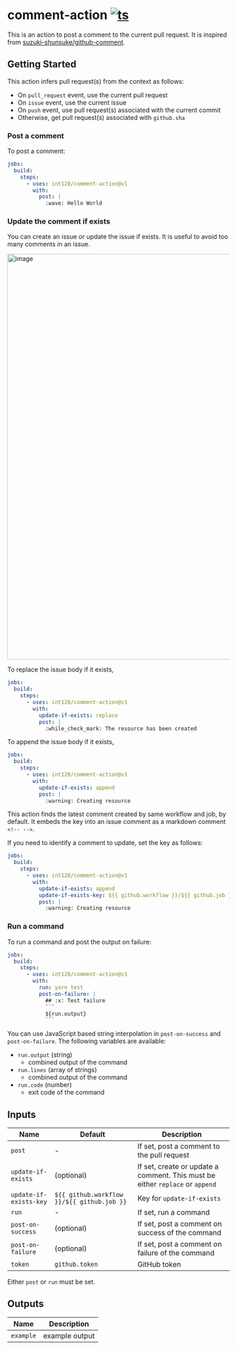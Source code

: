 # comment-action [![ts](https://github.com/int128/comment-action/actions/workflows/ts.yaml/badge.svg)](https://github.com/int128/comment-action/actions/workflows/ts.yaml)

This is an action to post a comment to the current pull request.
It is inspired from [suzuki-shunsuke/github-comment](https://github.com/suzuki-shunsuke/github-comment).


## Getting Started

This action infers pull request(s) from the context as follows:

- On `pull_request` event, use the current pull request
- On `issue` event, use the current issue
- On `push` event, use pull request(s) associated with the current commit
- Otherwise, get pull request(s) associated with `github.sha`

### Post a comment

To post a comment:

```yaml
jobs:
  build:
    steps:
      - uses: int128/comment-action@v1
        with:
          post: |
            :wave: Hello World
```

### Update the comment if exists

You can create an issue or update the issue if exists.
It is useful to avoid too many comments in an issue.

<img width="920" alt="image" src="https://user-images.githubusercontent.com/321266/193756823-d9b668be-afa2-46eb-b9d7-d5d38da46a03.png">

To replace the issue body if it exists,

```yaml
jobs:
  build:
    steps:
      - uses: int128/comment-action@v1
        with:
          update-if-exists: replace
          post: |
            :while_check_mark: The resource has been created
```

To append the issue body if it exists,

```yaml
jobs:
  build:
    steps:
      - uses: int128/comment-action@v1
        with:
          update-if-exists: append
          post: |
            :warning: Creating resource
```

This action finds the latest comment created by same workflow and job, by default.
It embeds the key into an issue comment as a markdown comment `<!-- -->`.

If you need to identify a comment to update, set the key as follows:

```yaml
jobs:
  build:
    steps:
      - uses: int128/comment-action@v1
        with:
          update-if-exists: append
          update-if-exists-key: ${{ github.workflow }}/${{ github.job }}/terraform-plan
          post: |
            :warning: Creating resource
```

### Run a command

To run a command and post the output on failure:

```yaml
jobs:
  build:
    steps:
      - uses: int128/comment-action@v1
        with:
          run: yarn test
          post-on-failure: |
            ## :x: Test failure
            ```
            ${run.output}
            ```
```

You can use JavaScript based string interpolation in `post-on-success` and `post-on-failure`.
The following variables are available:

- `run.output` (string)
  - combined output of the command
- `run.lines` (array of strings)
  - combined output of the command
- `run.code` (number)
  - exit code of the command


## Inputs

| Name | Default | Description
|------|----------|------------
| `post` | - | If set, post a comment to the pull request
| `update-if-exists` | (optional) | If set, create or update a comment. This must be either `replace` or `append`
| `update-if-exists-key` | `${{ github.workflow }}/${{ github.job }}` | Key for `update-if-exists`
| `run` | - | If set, run a command
| `post-on-success` | (optional) | If set, post a comment on success of the command
| `post-on-failure` | (optional) | If set, post a comment on failure of the command
| `token` | `github.token` | GitHub token

Either `post` or `run` must be set.


## Outputs

| Name | Description
|------|------------
| `example` | example output
